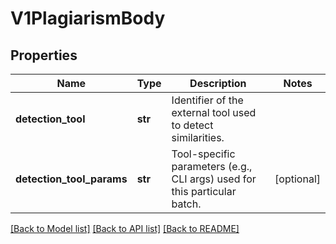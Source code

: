 # V1PlagiarismBody

## Properties
Name | Type | Description | Notes
------------ | ------------- | ------------- | -------------
**detection_tool** | **str** | Identifier of the external tool used to detect similarities. | 
**detection_tool_params** | **str** | Tool-specific parameters (e.g., CLI args) used for this particular batch. | [optional] 

[[Back to Model list]](../README.md#documentation-for-models) [[Back to API list]](../README.md#documentation-for-api-endpoints) [[Back to README]](../README.md)

